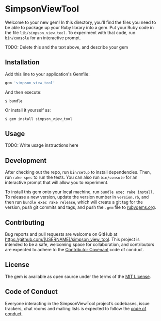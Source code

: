 # SimpsonViewTool

Welcome to your new gem! In this directory, you'll find the files you need to be able to package up your Ruby library into a gem. Put your Ruby code in the file `lib/simpson_view_tool`. To experiment with that code, run `bin/console` for an interactive prompt.

TODO: Delete this and the text above, and describe your gem

## Installation

Add this line to your application's Gemfile:

```ruby
gem 'simpson_view_tool'
```

And then execute:

    $ bundle

Or install it yourself as:

    $ gem install simpson_view_tool

## Usage

TODO: Write usage instructions here

## Development

After checking out the repo, run `bin/setup` to install dependencies. Then, run `rake spec` to run the tests. You can also run `bin/console` for an interactive prompt that will allow you to experiment.

To install this gem onto your local machine, run `bundle exec rake install`. To release a new version, update the version number in `version.rb`, and then run `bundle exec rake release`, which will create a git tag for the version, push git commits and tags, and push the `.gem` file to [rubygems.org](https://rubygems.org).

## Contributing

Bug reports and pull requests are welcome on GitHub at https://github.com/[USERNAME]/simpson_view_tool. This project is intended to be a safe, welcoming space for collaboration, and contributors are expected to adhere to the [Contributor Covenant](http://contributor-covenant.org) code of conduct.

## License

The gem is available as open source under the terms of the [MIT License](https://opensource.org/licenses/MIT).

## Code of Conduct

Everyone interacting in the SimpsonViewTool project’s codebases, issue trackers, chat rooms and mailing lists is expected to follow the [code of conduct](https://github.com/[USERNAME]/simpson_view_tool/blob/master/CODE_OF_CONDUCT.md).
